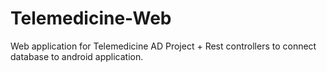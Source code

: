 # Telemedicine-Web
Web application for Telemedicine AD Project + Rest controllers to connect database to android application.
